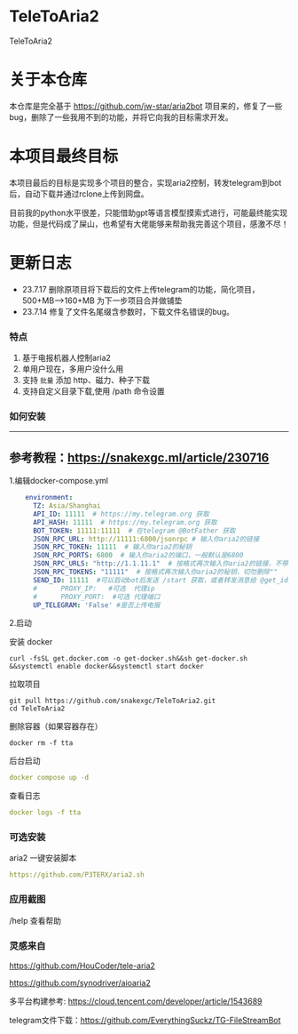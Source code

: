 # TeleToAria2

TeleToAria2

# 关于本仓库

本仓库是完全基于 https://github.com/jw-star/aria2bot 项目来的，修复了一些bug，删除了一些我用不到的功能，并将它向我的目标需求开发。

# 本项目最终目标
本项目最后的目标是实现多个项目的整合，实现aria2控制，转发telegram到bot后，自动下载并通过rclone上传到网盘。 

目前我的python水平很差，只能借助gpt等语言模型摸索式进行，可能最终能实现功能，但是代码成了屎山，也希望有大佬能够来帮助我完善这个项目，感激不尽！ 

# 更新日志
- 23.7.17 删除原项目将下载后的文件上传telegram的功能，简化项目，500+MB-->160+MB 为下一步项目合并做铺垫
- 23.7.14 修复了文件名尾缀含参数时，下载文件名错误的bug。

### 特点

1. 基于电报机器人控制aria2
2. 单用户现在，多用户没什么用
3. 支持 `批量` 添加 http、磁力、种子下载
4. 支持自定义目录下载,使用 /path 命令设置


### 如何安装

---
参考教程：https://snakexgc.ml/article/230716
---


1.编辑docker-compose.yml

```yaml
    environment:
      TZ: Asia/Shanghai
      API_ID: 11111  # https://my.telegram.org 获取
      API_HASH: 11111  # https://my.telegram.org 获取
      BOT_TOKEN: 11111:11111  # 在telegram @BotFather 获取
      JSON_RPC_URL: http://11111:6800/jsonrpc # 输入你aria2的链接
      JSON_RPC_TOKEN: 11111  # 输入你aria2的秘钥
      JSON_RPC_PORTS: 6800  # 输入你aria2的端口，一般默认是6800
      JSON_RPC_URLS: "http://1.1.11.1"  # 按格式再次输入你aria2的链接，不带端口，切勿删除""
      JSON_RPC_TOKENS: "11111"  # 按格式再次输入你aria2的秘钥，切勿删除""
      SEND_ID: 11111  #可以启动bot后发送 /start 获取，或者转发消息给 @get_id_bot 
      #      PROXY_IP:   #可选  代理ip
      #      PROXY_PORT:  #可选 代理端口
      UP_TELEGRAM: 'False' #是否上传电报
```

2.启动


安装 docker

```
curl -fsSL get.docker.com -o get-docker.sh&&sh get-docker.sh &&systemctl enable docker&&systemctl start docker
```


拉取项目

```
git pull https://github.com/snakexgc/TeleToAria2.git
cd TeleToAria2
```

删除容器（如果容器存在）
```
docker rm -f tta
```

后台启动
```yaml
docker compose up -d
```

查看日志

```yaml
docker logs -f tta
```

### 可选安装

aria2 一键安装脚本

```yaml
https://github.com/P3TERX/aria2.sh
```

### 应用截图

/help  查看帮助

### 灵感来自

https://github.com/HouCoder/tele-aria2

https://github.com/synodriver/aioaria2

多平台构建参考: https://cloud.tencent.com/developer/article/1543689

telegram文件下载：https://github.com/EverythingSuckz/TG-FileStreamBot


